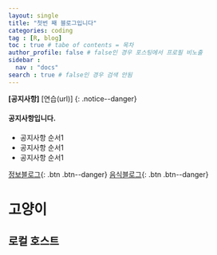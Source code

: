 ```yaml
---
layout: single
title: "첫번 째 블로그입니다"
categories: coding
tag : [R, blog]
toc : true # tabe of contents = 목차
author_profile: false # false인 경우 포스팅에서 프로필 비노출
sidebar : 
  nav : "docs"
search : true # false인 경우 검색 안됨
---
```


**[공지사항]** [연습(url)]
{: .notice--danger}

<div calss="notice--success">
<h4>공지사항입니다.</h4>
<ul>
  <li>공지사항 순서1</li>
  <li>공지사항 순서1</li>
  <li>공지사항 순서1</li>
</ul>
</div>

[정보블로그](https://blog.naver.com/chess-rook){: .btn .btn--danger}
[음식블로그](https://blog.naver.com/mugsta_log){: .btn .btn--danger}

# 고양이
## 로컬 호스트
